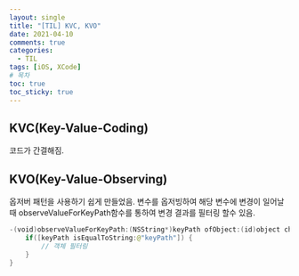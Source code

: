 ```yaml
---
layout: single
title: "[TIL] KVC, KVO"
date: 2021-04-10
comments: true
categories:
  - TIL
tags: [iOS, XCode]
# 목차
toc: true
toc_sticky: true
---
```

## KVC(Key-Value-Coding)  
코드가 간결해짐.
## KVO(Key-Value-Observing)  
옵저버 패턴을 사용하기 쉽게 만들었음. 변수를 옵저빙하여 해당 변수에 변경이 일어날때 observeValueForKeyPath함수를 통하여 변경 결과를 필터링 할수 있음.


```swift
-(void)observeValueForKeyPath:(NSString*)keyPath ofObject:(id)object change:(NSDictionary<NSKeyValueChangeKey,id>*)change context:(void*)context {
    if([keyPath isEqualToString:@"keyPath"]) {
        // 객체 필터링
    }
}
```
